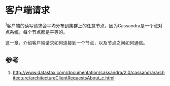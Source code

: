 # 客户端请求

<sup>[1](#ref_1)</sup>客户端的读写请求会平均分布到集群上的任意节点，因为Cassandra是一个点对点系统，每个节点都是平等的。

这一章，介绍客户端请求如何连接到一个节点，以及节点之间如何通信。

## 参考

1. <a name="ref_1"></a>http://www.datastax.com/documentation/cassandra/2.0/cassandra/architecture/architectureClientRequestsAbout_c.html
